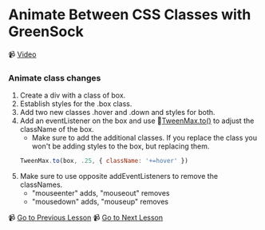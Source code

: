 # Animate Between CSS Classes with GreenSock

📹 [Video](https://egghead.io/lessons/greensock-animate-between-css-classes-with-greensock)

### Animate class changes
1. Create a div with a class of box.
2. Establish styles for the .box class.
3. Add two new classes .hover and .down and styles for both.
4. Add an eventListener on the box and use 🤔[TweenMax.to()](https://greensock.com/docs/v2/TweenMax/static.to()) to adjust the className of the box.
    - Make sure to add the additional classes. If you replace the class you won't be adding styles to the box, but replacing them.
    ```js
    TweenMax.to(box, .25, { className: '+=hover' })
    ```
5. Make sure to use opposite addEventListeners to remove the classNames.
    - "mouseenter" adds, "mouseout" removes
    - "mousedown" adds, "mouseup" removes

📹 [Go to Previous Lesson](https://egghead.io/lessons/greensock-stop-animations-with-killtweensof-and-killall-in-greensock)
📹 [Go to Next Lesson](https://egghead.io/lessons/greensock-spin-elements-in-3d-with-greensock)
